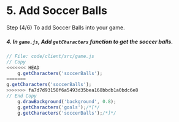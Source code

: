 # 5. Add Soccer Balls

Step (4/6) To add Soccer Balls into your game.

##### 4. In `game.js`, Add `getCharacters` function to get the soccer balls.

```javascript
// File: code/client/src/game.js
// Copy
<<<<<<< HEAD
	g.getCharacters('soccerBalls');
=======
g.getCharacters('soccerBalls');
>>>>>>> fa7d7d93150f6a5493d35bea168bbdb1a0bdc6e8
// End Copy
	g.drawBackground('background', 0.8);
	g.getCharacters('goals');/*[*/
	g.getCharacters('soccerBalls');/*]*/
```
